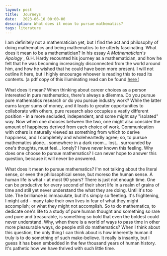 ```yaml
---
layout: post
title:  Journeys 
date:   2023-06-10 00:00-00
description: What does it mean to pursue mathematics?
tags: literature
---
```


I am definitely not a mathematician yet, but I find the act and philosophy of doing mathematics and being mathematics to be utterly fascinating. What does it mean to be a mathematician? In his essay <i> A Mathematician's Apology </i>, G.H. Hardy recounted his journey as a mathematician, and how he felt that he was becoming increasingly disconnected from the world around him, and how he wished that he could have been more present. I will not outline it here, but I highly encourage whoever is reading this to read its contents. (a pdf copy of this illuminating read can be found <a href="https://quadcryo.github.io/quadcryo/assets/pdf/A Mathematician's Apology - G.H. Hardy.pdf"> here </a>)
<br>
<br>
What does it mean? When thinking about career choices as a person interested in pure mathematics, there's always a dilemma. Do you pursue pure mathematics research or do you pursue industry work? While the latter earns larger sums of money, and it leads to greater opportunities to collaborate with others, pure research also occupies a vastly different position - in a more secluded, independent, and some might say "isolated" way. Now when one chooses between the two, one might also consider the amount of happiness derived from each choice of work. Communication with others is naturally viewed as something from which to derive happiness, and I completely and wholeheartedly agree; so, to pursue mathematics alone... somewhere in a dark room... lost... surrounded by one's thoughts, must feel... lonely? I have never known this feeling. Why does one choose to pursue mathematics? I can never hope to answer this question, because it will never be answered. 
<br>
<br>
What does it mean to pursue mathematics? I'm not talking about the literal sense, or even the philosophical sense, but moreso the human sense. A human life is what - at most 90 years? There is just not enough time. One can be productive for every second of their short life in a realm of grains of time and still yet never understand the what they are doing. Until it's too late. The brilliance is immaculate, but it's simply so fleeting. It's frightening, I might add - many take their own lives in fear of what they might accomplish; or what they might not accomplish. So to do mathematics, to dedicate one's life to a study of pure human thought and something so rare and pure and treasurable, is something so bold that even the boldest could never understand. Why, when there is a world of ways to pass time in other more pleasurable ways, do people still do mathematics? When I think about this question, the only thing I can think about is how inherently human it truly is to do something of such make-believe. It really is insanity, but I guess it has been embedded in the few thousand years of human history. It's pathetic how we have thrived with such little time. 
<br>
